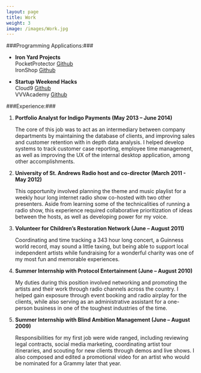 ```yaml
---
layout: page
title: Work
weight: 3
image: /images/Work.jpg
---
```


###Programming Applications:###

* __Iron Yard Projects__  
    PocketProtector [Github](https://github.com/danarch/PocketProtector)  
    IronShop [Github](https://github.com/danarch/vvvacademy)  

* __Startup Weekend Hacks__  
    Cloud9 [Github](https://github.com/danarch/Cloud9)  
    VVVAcademy [Github](https://github.com/danarch/vvvacademy)

###Experience:###

1. __Portfolio Analyst for Indigo Payments (May 2013 – June 2014)__

    The core of this job was to act as an intermediary between company departments by maintaining the database of clients, and improving sales and customer retention with in depth data analysis. I helped develop systems to track customer case reporting, employee time management, as well as improving the UX of the internal desktop application, among other accomplishments.
2. __University of St. Andrews Radio host and co-director (March 2011 - May 2012)__

    This opportunity involved planning the theme and music playlist for a weekly hour long internet radio show co-hosted with two other presenters. Aside from learning some of the technicalities of running a radio show, this experience required collaborative prioritization of ideas between the hosts, as well as developing power for my voice.  
3. __Volunteer for Children’s Restoration Network (June – August 2011)__

    Coordinating and time tracking a 343 hour long concert, a Guinness world record, may sound a little taxing, but being able to support local independent artists while fundraising for a wonderful charity was one of my most fun and memorable experiences.
4. __Summer Internship with Protocol Entertainment (June – August 2010)__

    My duties during this position involved networking and promoting the artists and their work through radio channels across the country. I helped gain exposure through event booking and radio airplay for the clients, while also serving as an administrative assistant for a one-person business in one of the toughest industries of the time.
5. __Summer Internship with Blind Ambition Management (June – August 2009)__

    Responsibilities for my first job were wide ranged, including reviewing legal contracts, social media marketing, coordinating artist tour itineraries, and scouting for new clients through demos and live shows. I also composed and edited a promotional video for an artist who would be nominated for a Grammy later that year.
